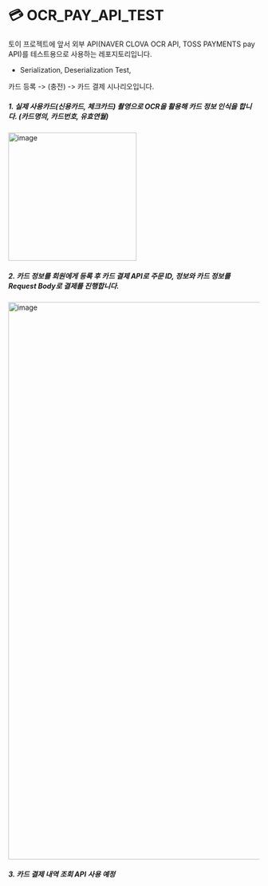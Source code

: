 # 💳 OCR_PAY_API_TEST 

토이 프로젝트에 앞서 외부 API(NAVER CLOVA OCR API, TOSS PAYMENTS pay API)를 테스트용으로 사용하는 레포지토리입니다. 

+ Serialization, Deserialization Test,

카드 등록 -> (충전) -> 카드 결제 시나리오입니다.

##### 1. 실제 사용카드(신용카드, 체크카드) 촬영으로 OCR을 활용해 카드 정보 인식을 합니다. (카드명의, 카드번호, 유효연월)
<img width="257" alt="image" src="https://github.com/gkdbssla97/OCR_PAY_API_TEST/assets/55674664/e0a20cf7-c15a-4507-9726-51fdd99b43cf">

##### 2. 카드 정보를 회원에게 등록 후 카드 결제 API로 주문 ID, 정보와 카드 정보를 Request Body로 결제를 진행합니다.
<img width="1117" alt="image" src="https://github.com/gkdbssla97/OCR_PAY_API_TEST/assets/55674664/f67ff3fb-07f2-42f3-aee1-4d36a72c0e71">

##### 3. 카드 결제 내역 조회 API 사용 예정
